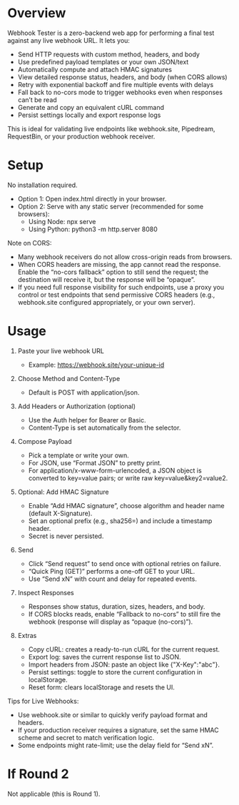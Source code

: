 # Overview
Webhook Tester is a zero-backend web app for performing a final test against any live webhook URL. It lets you:

- Send HTTP requests with custom method, headers, and body
- Use predefined payload templates or your own JSON/text
- Automatically compute and attach HMAC signatures
- View detailed response status, headers, and body (when CORS allows)
- Retry with exponential backoff and fire multiple events with delays
- Fall back to no-cors mode to trigger webhooks even when responses can’t be read
- Generate and copy an equivalent cURL command
- Persist settings locally and export response logs

This is ideal for validating live endpoints like webhook.site, Pipedream, RequestBin, or your production webhook receiver.

# Setup
No installation required.

- Option 1: Open index.html directly in your browser.
- Option 2: Serve with any static server (recommended for some browsers):
  - Using Node: npx serve
  - Using Python: python3 -m http.server 8080

Note on CORS:
- Many webhook receivers do not allow cross-origin reads from browsers.
- When CORS headers are missing, the app cannot read the response. Enable the “no-cors fallback” option to still send the request; the destination will receive it, but the response will be “opaque”.
- If you need full response visibility for such endpoints, use a proxy you control or test endpoints that send permissive CORS headers (e.g., webhook.site configured appropriately, or your own server).

# Usage
1. Paste your live webhook URL
   - Example: https://webhook.site/your-unique-id

2. Choose Method and Content-Type
   - Default is POST with application/json.

3. Add Headers or Authorization (optional)
   - Use the Auth helper for Bearer or Basic.
   - Content-Type is set automatically from the selector.

4. Compose Payload
   - Pick a template or write your own.
   - For JSON, use “Format JSON” to pretty print.
   - For application/x-www-form-urlencoded, a JSON object is converted to key=value pairs; or write raw key=value&key2=value2.

5. Optional: Add HMAC Signature
   - Enable “Add HMAC signature”, choose algorithm and header name (default X-Signature).
   - Set an optional prefix (e.g., sha256=) and include a timestamp header.
   - Secret is never persisted.

6. Send
   - Click “Send request” to send once with optional retries on failure.
   - “Quick Ping (GET)” performs a one-off GET to your URL.
   - Use “Send xN” with count and delay for repeated events.

7. Inspect Responses
   - Responses show status, duration, sizes, headers, and body.
   - If CORS blocks reads, enable “Fallback to no-cors” to still fire the webhook (response will display as “opaque (no-cors)”).

8. Extras
   - Copy cURL: creates a ready-to-run cURL for the current request.
   - Export log: saves the current response list to JSON.
   - Import headers from JSON: paste an object like {"X-Key":"abc"}.
   - Persist settings: toggle to store the current configuration in localStorage.
   - Reset form: clears localStorage and resets the UI.

Tips for Live Webhooks:
- Use webhook.site or similar to quickly verify payload format and headers.
- If your production receiver requires a signature, set the same HMAC scheme and secret to match verification logic.
- Some endpoints might rate-limit; use the delay field for “Send xN”.

# If Round 2
Not applicable (this is Round 1).